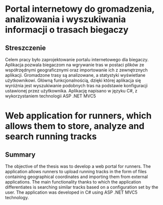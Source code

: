 ﻿# Portal internetowy do gromadzenia, analizowania i wyszukiwania informacji o  trasach biegaczy

## Streszczenie

Celem pracy było zaprojektowanie portalu internetowego dla biegaczy. Aplikacja pozwala biegaczom na wgrywanie tras w postaci plików ze współrzędnymi geograficznymi oraz importowanie ich z zewnętrznych aplikacji. Gromadzone trasy są analizowane, a statystyki wyświetlane użytkownikowi. Główną funkcjonalnością, dzięki której aplikacja się wyróżnia jest wyszukiwanie podobnych tras na podstawie konfiguracji ustawionej przez użytkownika. Aplikację napisano w języku C#, z wykorzystaniem technologii ASP .NET MVC5


# Web application for runners, which allows them to store, analyze and search running tracks

## Summary

The objective of the thesis was to develop a web portal for runners. The application allows runners to upload running tracks in the form of files containing geographical coordinates and importing them from external applications. The main functionality thanks to which the application differentiates is searching similar tracks based on a configuration set by the user. The application was developed in C# using ASP .NET MVC5 technology.
